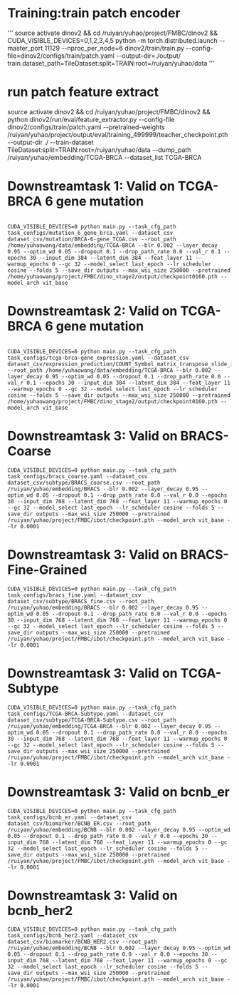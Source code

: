 # Training:train patch encoder
'''
source activate dinov2 && cd /ruiyan/yuhao/project/FMBC/dinov2 && CUDA_VISIBLE_DEVICES=0,1,2,3,4,5 python -m torch.distributed.launch --master_port 11129  --nproc_per_node=6 dinov2/train/train.py --config-file=dinov2/configs/train/patch.yaml --output-dir=./output/ train.dataset_path=TileDataset:split=TRAIN:root=/ruiyan/yuhao/data
'''

# run patch feature extract

source activate dinov2 && cd /ruiyan/yuhao/project/FMBC/dinov2 && python dinov2/run/eval/feature_extractor.py  --config-file dinov2/configs/train/patch.yaml --pretrained-weights /ruiyan/yuhao/project/output/eval/training_499999/teacher_checkpoint.pth --output-dir ./ --train-dataset TileDataset:split=TRAIN:root=/ruiyan/yuhao/data --dump_path /ruiyan/yuhao/embedding/TCGA-BRCA --dataset_list TCGA-BRCA
 

# Downstreamtask 1: Valid on TCGA-BRCA 6 gene mutation
```

CUDA_VISIBLE_DEVICES=0 python main.py --task_cfg_path task_configs/mutation_6_gene_brca.yaml --dataset_csv dataset_csv/mutation/BRCA-6-gene_TCGA.csv --root_path /home/yuhaowang/data/embedding/TCGA-BRCA --blr 0.002 --layer_decay 0.95 --optim_wd 0.05 --dropout 0.1 --drop_path_rate 0.0 --val_r 0.1 --epochs 30 --input_dim 384 --latent_dim 384 --feat_layer 11 --warmup_epochs 0 --gc 32 --model_select last_epoch --lr_scheduler cosine --folds 5 --save_dir outputs --max_wsi_size 250000 --pretrained /home/yuhaowang/project/FMBC/dino_stage2/output/checkpoint0160.pth --model_arch vit_base 
```

# Downstreamtask 2:  Valid on TCGA-BRCA 6 gene mutation
```

CUDA_VISIBLE_DEVICES=6 python main.py --task_cfg_path task_configs/tcga-brca-gene_expression.yaml --dataset_csv dataset_csv/expression_prediction/COUNT_Symbol_matrix_transpose_slide_id.csv --root_path /home/yuhaowang/data/embedding/TCGA-BRCA --blr 0.002 --layer_decay 0.95 --optim_wd 0.05 --dropout 0.1 --drop_path_rate 0.0 --val_r 0.1 --epochs 30 --input_dim 384 --latent_dim 384 --feat_layer 11 --warmup_epochs 0 --gc 32 --model_select last_epoch --lr_scheduler cosine --folds 5 --save_dir outputs --max_wsi_size 250000 --pretrained /home/yuhaowang/project/FMBC/dino_stage2/output/checkpoint0160.pth --model_arch vit_base 
```
# Downstreamtask 3:  Valid on BRACS-Coarse 
```
CUDA_VISIBLE_DEVICES=0 python main.py --task_cfg_path task_configs/bracs_coarse.yaml --dataset_csv dataset_csv/subtype/BRACS_coarse.csv --root_path /ruiyan/yuhao/embedding/BRACS --blr 0.002 --layer_decay 0.95 --optim_wd 0.05 --dropout 0.1 --drop_path_rate 0.0 --val_r 0.0 --epochs 30 --input_dim 768 --latent_dim 768 --feat_layer 11 --warmup_epochs 0 --gc 32 --model_select last_epoch --lr_scheduler cosine --folds 5 --save_dir outputs --max_wsi_size 250000 --pretrained /ruiyan/yuhao/project/FMBC/ibot/checkpoint.pth --model_arch vit_base --lr 0.0001

```


# Downstreamtask 3:  Valid on BRACS-Fine-Grained
```
CUDA_VISIBLE_DEVICES=0 python main.py --task_cfg_path task_configs/bracs_fine.yaml --dataset_csv dataset_csv/subtype/BRACS_fine.csv --root_path /ruiyan/yuhao/embedding/BRACS --blr 0.002 --layer_decay 0.95 --optim_wd 0.05 --dropout 0.1 --drop_path_rate 0.0 --val_r 0.0 --epochs 30 --input_dim 768 --latent_dim 768 --feat_layer 11 --warmup_epochs 0 --gc 32 --model_select last_epoch --lr_scheduler cosine --folds 5 --save_dir outputs --max_wsi_size 250000 --pretrained /ruiyan/yuhao/project/FMBC/ibot/checkpoint.pth --model_arch vit_base --lr 0.0001

```


# Downstreamtask 3:  Valid on TCGA-Subtype
```
CUDA_VISIBLE_DEVICES=0 python main.py --task_cfg_path task_configs/TCGA-BRCA-Subtype.yaml --dataset_csv dataset_csv/subtype/TCGA-BRCA-Subtype.csv --root_path /ruiyan/yuhao/embedding/TCGA-BRCA --blr 0.002 --layer_decay 0.95 --optim_wd 0.05 --dropout 0.1 --drop_path_rate 0.0 --val_r 0.0 --epochs 30 --input_dim 768 --latent_dim 768 --feat_layer 11 --warmup_epochs 0 --gc 32 --model_select last_epoch --lr_scheduler cosine --folds 5 --save_dir outputs --max_wsi_size 250000 --pretrained /ruiyan/yuhao/project/FMBC/ibot/checkpoint.pth --model_arch vit_base --lr 0.0001

```


# Downstreamtask 3:  Valid on bcnb_er
```
CUDA_VISIBLE_DEVICES=0 python main.py --task_cfg_path task_configs/bcnb_er.yaml --dataset_csv dataset_csv/biomarker/BCNB_ER.csv --root_path /ruiyan/yuhao/embedding/BCNB --blr 0.002 --layer_decay 0.95 --optim_wd 0.05 --dropout 0.1 --drop_path_rate 0.0 --val_r 0.0 --epochs 30 --input_dim 768 --latent_dim 768 --feat_layer 11 --warmup_epochs 0 --gc 32 --model_select last_epoch --lr_scheduler cosine --folds 5 --save_dir outputs --max_wsi_size 250000 --pretrained /ruiyan/yuhao/project/FMBC/ibot/checkpoint.pth --model_arch vit_base --lr 0.0001

```

# Downstreamtask 3:  Valid on bcnb_her2
```
CUDA_VISIBLE_DEVICES=0 python main.py --task_cfg_path task_configs/bcnb_her2.yaml --dataset_csv dataset_csv/biomarker/BCNB_HER2.csv --root_path /ruiyan/yuhao/embedding/BCNB --blr 0.002 --layer_decay 0.95 --optim_wd 0.05 --dropout 0.1 --drop_path_rate 0.0 --val_r 0.0 --epochs 30 --input_dim 768 --latent_dim 768 --feat_layer 11 --warmup_epochs 0 --gc 32 --model_select last_epoch --lr_scheduler cosine --folds 5 --save_dir outputs --max_wsi_size 250000 --pretrained /ruiyan/yuhao/project/FMBC/ibot/checkpoint.pth --model_arch vit_base --lr 0.0001

```